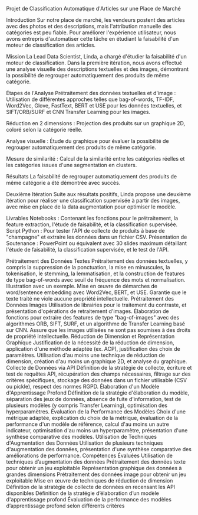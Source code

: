 Projet de Classification Automatique d'Articles sur une Place de Marché

Introduction
Sur notre place de marché, les vendeurs postent des articles avec des photos et des descriptions, mais l'attribution manuelle des catégories est peu fiable. Pour améliorer l'expérience utilisateur, nous avons entrepris d'automatiser cette tâche en étudiant la faisabilité d'un moteur de classification des articles.

Mission
La Lead Data Scientist, Linda, a chargé d'étudier la faisabilité d'un moteur de classification. Dans la première itération, nous avons effectué une analyse visuelle des descriptions textuelles et des images, démontrant la possibilité de regrouper automatiquement des produits de même catégorie.

Étapes de l'Analyse
Prétraitement des données textuelles et d'image : Utilisation de différentes approches telles que bag-of-words, TF-IDF, Word2Vec, Glove, FastText, BERT et USE pour les données textuelles, et SIFT/ORB/SURF et CNN Transfer Learning pour les images.

Réduction en 2 dimensions : Projection des produits sur un graphique 2D, coloré selon la catégorie réelle.

Analyse visuelle : Étude du graphique pour évaluer la possibilité de regrouper automatiquement des produits de même catégorie.

Mesure de similarité : Calcul de la similarité entre les catégories réelles et les catégories issues d'une segmentation en clusters.

Résultats
La faisabilité de regrouper automatiquement des produits de même catégorie a été démontrée avec succès.

Deuxième Itération
Suite aux résultats positifs, Linda propose une deuxième itération pour réaliser une classification supervisée à partir des images, avec mise en place de la data augmentation pour optimiser le modèle.

Livrables
Notebooks : Contenant les fonctions pour le prétraitement, la feature extraction, l'étude de faisabilité, et la classification supervisée.
Script Python : Pour tester l'API de collecte de produits à base de "champagne" et extraire les données dans un fichier CSV.
Présentation de Soutenance : PowerPoint ou équivalent avec 30 slides maximum détaillant l'étude de faisabilité, la classification supervisée, et le test de l'API.


Prétraitement des Données Textes
Prétraitement des données textuelles, y compris la suppression de la ponctuation, la mise en minuscules, la tokenisation, le stemming, la lemmatisation, et la construction de features de type bag-of-words avec seuil de fréquence des mots et normalisation. Illustration avec un exemple.
Mise en œuvre de démarches de word/sentence embedding avec Word2Vec, BERT, et USE.
Garantie que le texte traité ne viole aucune propriété intellectuelle.
Prétraitement des Données Images
Utilisation de librairies pour le traitement du contraste, et présentation d'opérations de retraitement d'images.
Élaboration de fonctions pour extraire des features de type "bag-of-images" avec des algorithmes ORB, SIFT, SURF, et un algorithme de Transfer Learning basé sur CNN.
Assure que les images utilisées ne sont pas soumises à des droits de propriété intellectuelle.
Réduction de Dimension et Représentation Graphique
Justification de la nécessité de la réduction de dimension, application d'une méthode adaptée (ex. ACP), justification des choix de paramètres.
Utilisation d'au moins une technique de réduction de dimension, création d'au moins un graphique 2D, et analyse du graphique.
Collecte de Données via API
Définition de la stratégie de collecte, écriture et test de requêtes API, récupération des champs nécessaires, filtrage sur des critères spécifiques, stockage des données dans un fichier utilisable (CSV ou pickle), respect des normes RGPD.
Élaboration d'un Modèle d'Apprentissage Profond
Définition de la stratégie d'élaboration du modèle, séparation des jeux de données, absence de fuite d'information, test de plusieurs modèles (y compris Transfer Learning), optimisation des hyperparamètres.
Évaluation de la Performance des Modèles
Choix d'une métrique adaptée, explication du choix de la métrique, évaluation de la performance d'un modèle de référence, calcul d'au moins un autre indicateur, optimisation d'au moins un hyperparamètre, présentation d'une synthèse comparative des modèles.
Utilisation de Techniques d'Augmentation des Données
Utilisation de plusieurs techniques d'augmentation des données, présentation d'une synthèse comparative des améliorations de performance.
Compétences Évaluées
Utilisation de techniques d’augmentation des données
Prétraitement des données texte pour obtenir un jeu exploitable
Représentation graphique des données à grandes dimensions
Prétraitement des données image pour obtenir un jeu exploitable
Mise en œuvre de techniques de réduction de dimension
Définition de la stratégie de collecte de données en recensant les API disponibles
Définition de la stratégie d’élaboration d’un modèle d'apprentissage profond
Évaluation de la performance des modèles d’apprentissage profond selon différents critères
